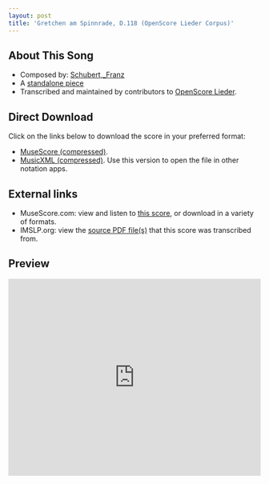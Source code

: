 ```yaml
---
layout: post
title: 'Gretchen am Spinnrade, D.118 (OpenScore Lieder Corpus)'
---
```


## About This Song

- Composed by: [Schubert,_Franz](https://fourscoreandmore.org/openscore/lieder/Schubert,_Franz)
- A [standalone piece](https://fourscoreandmore.org/openscore/lieder/Schubert,_Franz/_)
- Transcribed and maintained by contributors to [OpenScore Lieder].

[OpenScore Lieder]: https://musescore.com/openscore-lieder-corpus

## Direct Download

Click on the links below to download the score in your preferred format:
- [MuseScore (compressed)](https://github.com/openscore/lieder/blob/main/scores/Schubert,_Franz/_/Gretchen_am_Spinnrade,_D.118/lc7111114.mscz?raw=true).
- [MusicXML (compressed)](https://github.com/openscore/lieder/blob/main/scores/Schubert,_Franz/_/Gretchen_am_Spinnrade,_D.118/lc7111114.mxl?raw=true). Use this version to open the file in other notation apps.

## External links

- MuseScore.com: view and listen to [this score][MuseScore], or download in a variety of formats.
- IMSLP.org: view the [source PDF file(s)][IMSLP] that this score was transcribed from.

[MuseScore]: https://musescore.com/score/7111114
[IMSLP]: https://imslp.org/wiki/Special:ReverseLookup/13971

## Preview

<iframe width="100%" height="394" src="https://musescore.com/openscore-lieder-corpus/scores/7111114/embed" frameborder="0" allowfullscreen allow="autoplay; fullscreen"></iframe>
